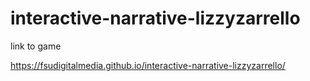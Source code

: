 # interactive-narrative-lizzyzarrello
link to game

https://fsudigitalmedia.github.io/interactive-narrative-lizzyzarrello/
